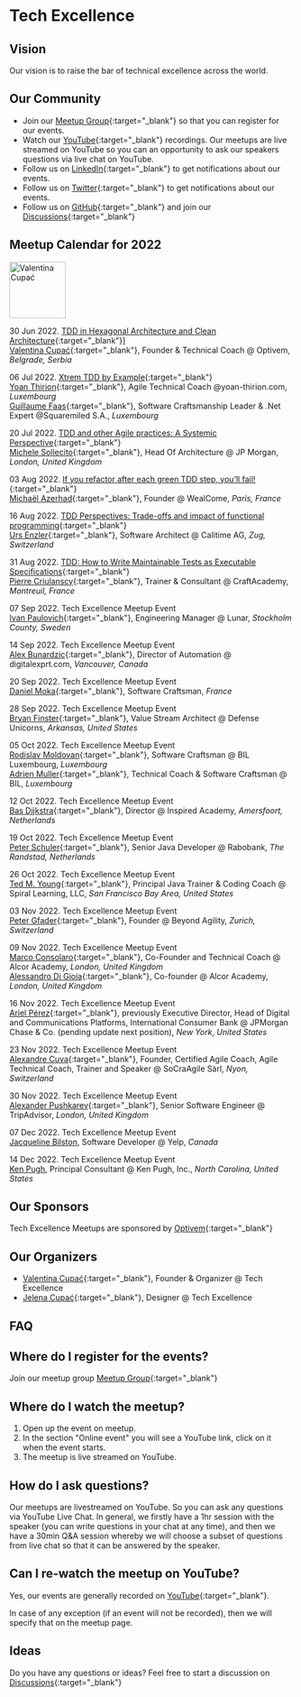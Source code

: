 # Tech Excellence

## Vision

Our vision is to raise the bar of technical excellence across the world.

## Our Community

- Join our [Meetup Group](https://www.meetup.com/techexcellence){:target="_blank"} so that you can register for our events.
- Watch our [YouTube](https://www.youtube.com/c/TechExcellence){:target="_blank"} recordings. Our meetups are live streamed on YouTube so you can an opportunity to ask our speakers questions via live chat on YouTube.
- Follow us on [LinkedIn](https://www.linkedin.com/company/techexcellenceio){:target="_blank"} to get notifications about our events.
- Follow us on [Twitter](https://twitter.com/techexcellence_){:target="_blank"} to get notifications about our events.
- Follow us on [GitHub](https://github.com/techexcellenceio){:target="_blank"} and join our [Discussions](https://github.com/techexcellenceio/techexcellence/discussions){:target="_blank"}

## Meetup Calendar for 2022

<img height="100" width="100" src="https://atomiv.org/img/about/team/valentina-cupac.jpg?v=5" alt="Valentina Cupać" class="img-fluid w-100">

30 Jun 2022. [TDD in Hexagonal Architecture and Clean Architecture](https://www.youtube.com/watch?v=WAoqGzVDHc0){:target="_blank"}]
<br/>[Valentina Cupać](https://www.linkedin.com/in/valentinacupac/){:target="_blank"}, Founder & Technical Coach @ Optivem, *Belgrade, Serbia*

06 Jul 2022. [Xtrem TDD by Example](https://www.youtube.com/watch?v=yxO7YHkB83I){:target="_blank"}
<br/>[Yoan Thirion](https://www.linkedin.com/in/yoanthirion/){:target="_blank"}, Agile Technical Coach @yoan-thirion.com, *Luxembourg*
<br/>[Guillaume Faas](https://www.linkedin.com/in/guillaumefaas/){:target="_blank"}, Software Craftsmanship Leader & .Net Expert @Squaremiled S.A., *Luxembourg*

20 Jul 2022. [TDD and other Agile practices: A Systemic Perspective](https://www.youtube.com/watch?v=a3jUXRJRddQ){:target="_blank"}
<br/>[Michele Sollecito](https://www.linkedin.com/in/michelesollecito/){:target="_blank"}, Head Of Architecture @ JP Morgan, *London, United Kingdom*

03 Aug 2022. [If you refactor after each green TDD step, you’ll fail!](https://www.youtube.com/watch?v=Vi_FtRXopdQ){:target="_blank"}
<br/>[Michaël Azerhad](https://www.linkedin.com/in/micha%C3%ABl-azerhad-9058a044/){:target="_blank"}, Founder @ WealCome, *Paris, France*

16 Aug 2022. [TDD Perspectives: Trade-offs and impact of functional programming](https://www.youtube.com/watch?v=JcKLqX8wuR4){:target="_blank"}
<br/>[Urs Enzler](https://www.linkedin.com/in/ursenzler/){:target="_blank"}, Software Architect @ Calitime AG, *Zug, Switzerland*

31 Aug 2022. [TDD: How to Write Maintainable Tests as Executable Specifications](https://www.youtube.com/watch?v=z58ckvPYVAI){:target="_blank"}
<br/>[Pierre Criulanscy](https://www.linkedin.com/in/pierre-criulanscy/){:target="_blank"}, Trainer & Consultant @ CraftAcademy, *Montreuil, France*

07 Sep 2022. Tech Excellence Meetup Event
<br/>[Ivan Paulovich](https://www.linkedin.com/in/ivanpaulovich/){:target="_blank"}, Engineering Manager @ Lunar, *Stockholm County, Sweden*

14 Sep 2022. Tech Excellence Meetup Event
<br/>[Alex Bunardzic](https://www.linkedin.com/in/alexbunardzic/){:target="_blank"}, Director of Automation @ digitalexprt.com, *Vancouver, Canada*

20 Sep 2022. Tech Excellence Meetup Event
<br/>[Daniel Moka](https://www.linkedin.com/in/danielmoka/){:target="_blank"}, Software Craftsman, *France*

28 Sep 2022. Tech Excellence Meetup Event
<br/>[Bryan Finster](https://www.linkedin.com/in/bryan-finster/){:target="_blank"}, Value Stream Architect @ Defense Unicorns, *Arkansas, United States*

05 Oct 2022. Tech Excellence Meetup Event
<br/>[Rodislav Moldovan](https://www.linkedin.com/in/rodislav){:target="_blank"}, Software Craftsman @ BIL Luxembourg, *Luxembourg*
<br/>[Adrien Muller](https://www.linkedin.com/in/adrien-muller-566373a/){:target="_blank"}, Technical Coach & Software Craftsman @ BIL, *Luxembourg*

12 Oct 2022. Tech Excellence Meetup Event
<br/>[Bas Dijkstra](https://www.linkedin.com/in/basdijkstra/){:target="_blank"}, Director @ Inspired Academy, *Amersfoort, Netherlands*

19 Oct 2022. Tech Excellence Meetup Event
<br/>[Peter Schuler](https://www.linkedin.com/in/peterschuler/){:target="_blank"}, Senior Java Developer @ Rabobank, *The Randstad, Netherlands*

26 Oct 2022. Tech Excellence Meetup Event
<br/>[Ted M. Young](https://www.linkedin.com/in/tedmyoung/){:target="_blank"}, Principal Java Trainer & Coding Coach @ Spiral Learning, LLC, *San Francisco Bay Area, United States*

03 Nov 2022. Tech Excellence Meetup Event
<br/>[Peter Gfader](https://www.linkedin.com/in/petergfader/){:target="_blank"}, Founder @ Beyond Agility, *Zurich, Switzerland*

09 Nov 2022. Tech Excellence Meetup Event
<br/>[Marco Consolaro](https://www.linkedin.com/in/consolaro/){:target="_blank"}, Co-Founder and Technical Coach @ Alcor Academy, *London, United Kingdom*
<br/>[Alessandro Di Gioia](https://www.linkedin.com/in/alessandro-di-gioia/){:target="_blank"}, Co-founder @ Alcor Academy, *London, United Kingdom*

16 Nov 2022. Tech Excellence Meetup Event
<br/>[Ariel Pérez](https://www.linkedin.com/in/arielxperez/){:target="_blank"}, previously Executive Director, Head of Digital and Communications Platforms, International Consumer Bank @ JPMorgan Chase & Co. (pending update next position), *New York, United States*

23 Nov 2022. Tech Excellence Meetup Event
<br/>[Alexandre Cuva](https://www.linkedin.com/in/cuvaalex/){:target="_blank"}, Founder, Certified Agile Coach, Agile Technical Coach, Trainer and Speaker @ SoCraAgile Sàrl, *Nyon, Switzerland*

30 Nov 2022. Tech Excellence Meetup Event
<br/>[Alexander Pushkarev](https://www.linkedin.com/in/alexpushkarev/){:target="_blank"}, Senior Software Engineer @ TripAdvisor, *London, United Kingdom*

07 Dec 2022. Tech Excellence Meetup Event
<br/>[Jacqueline Bilston](https://www.linkedin.com/in/jacqueline-bilston-bb09b1122/), Software Developer @ Yelp, *Canada*

14 Dec 2022. Tech Excellence Meetup Event
<br/>[Ken Pugh](https://www.linkedin.com/in/kenpugh/), Principal Consultant @ Ken Pugh, Inc., *North Carolina, United States*

## Our Sponsors

Tech Excellence Meetups are sponsored by [Optivem](http://optivem.com/){:target="_blank"}

## Our Organizers

- [Valentina Cupać](https://www.linkedin.com/in/valentinacupac/){:target="_blank"}, Founder & Organizer @ Tech Excellence
- [Jelena Cupać](https://www.linkedin.com/in/jelenacupac/){:target="_blank"}, Designer @ Tech Excellence

## FAQ

## Where do I register for the events?

Join our meetup group [Meetup Group](https://www.meetup.com/techexcellence){:target="_blank"}

## Where do I watch the meetup?

1. Open up the event on meetup.
2. In the section "Online event" you will see a YouTube link, click on it when the event starts.
3. The meetup is live streamed on YouTube.

## How do I ask questions?

Our meetups are livestreamed on YouTube. So you can ask any questions via YouTube Live Chat. In general, we firstly have a 1hr session with the speaker (you can write questions in your chat at any time), and then we have a 30min Q&A session whereby we will choose a subset of questions from live chat so that it can be answered by the speaker.

## Can I re-watch the meetup on YouTube?

Yes, our events are generally recorded on [YouTube](https://www.youtube.com/c/TechExcellence){:target="_blank"}. 

In case of any exception (if an event will not be recorded), then we will specify that on the meetup page.


## Ideas

Do you have any questions or ideas? Feel free to start a discussion on [Discussions](https://github.com/techexcellenceio/techexcellence/discussions){:target="_blank"}


<!--

## Values

- Technical Excellence
- Knowledge Sharing
- Continuous Improvement



## Community

This is a place for software engineers who care about software quality. You are motivated by clean code - it's not enough to make something work, you want to implement it well. You set high expectations for yourself and your team. 

> "There is no trade-off of quality vs. speed in software... Low quality means low speed... The only way to go fast is to go well." - Uncle Bob

You understand that the underlying problem faced by the software industry is the misunderstanding between speed and quality. For you, it's crystal-clear that you can't be fast without quality. Quality and speed go hand-in-hand. You push for quality even when you're in the minority. You find yourself in environments where no one seems to understand this. Companies are facing the same vicious cycle. Low quality, not enough time, requiring superstars to put out fires.

You want to make an impact in spreading technical excellence. You see technical excellence as a core foundation of your work, not a nice-to-have. You want to exchange knowledge with people who care about quality, people who enjoy learning, reading books, researching, continious improvement.

There aren't many people like you. People like you are dispersed across the world, trying their best to make a change, but the impact is localized to their immediate teams, or to their companies, or perhaps through meetups.

This is a global community aiming to bring together professional software engineers who have invested in their own personal growth, who are aiming to achieve mastery, poeple who never stop learning, people who enjoy mentoring and coaching, spreading knowledge. People for whom software engineering is more than just a 9-5 job.

## Collective Knowledge

The "inputs" are our discussions, knowledgesharing, collective knowledge: [Discussions](https://github.com/valentinacupac/community/discussions).

The "outputs" are a synthesis of knowledge, both conceptual (theory and abstractions) and practical (implementation through code samples). Current code samples are [Banking Kata in Java](https://github.com/valentinacupac/banking-kata-java) and [Banking Kata in .NET](https://github.com/valentinacupac/banking-kata-dotnet). Feel free to update this seciton with links to other GitHub samples.

This community is the first step towards bringing technical excellence back as the foundation.

## Contribute

To contribute to questions, ideas, knowledge exchange: start a discussion or join an existing discussion [Discussions](https://github.com/valentinacupac/community/discussions).

To contribute to the text of this website, you can [fork](https://github.com/valentinacupac/community/fork) this repository and make a pull request.

-->


